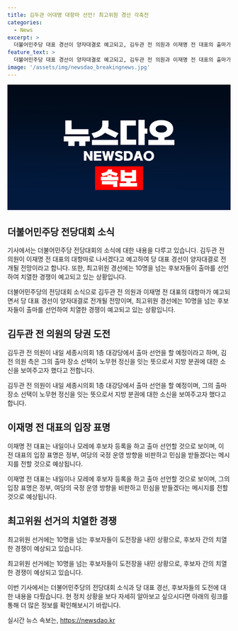 ```yaml
---
title: 김두관 어대명 대항마 선언! 최고위원 경선 각축전
categories:
  - News
excerpt: >
  더불어민주당 대표 경선이 양자대결로 예고되고, 김두관 전 의원과 이재명 전 대표의 출마가 예상되는 가운데 최고위원 선거에는 10명 이상의 후보가 선언해 치열한 경쟁이 예고되고 있습니다. 김두관 전 의원은 내일 세종시의회에서 공식적으로 출마선언할 예정이며, 이재명 전 대표의 출마 여부는 내일이나 모레에 밝혀질 전망입니다. 민주당 당 대표 선거는 2파전으로 치러지며, 후보자 등록이 시작된 상황에서 경쟁이 뜨겁게 전개되고 있습니다. 
feature_text: >
  더불어민주당 대표 경선이 양자대결로 예고되고, 김두관 전 의원과 이재명 전 대표의 출마가 예상되는 가운데 최고위원 선거에는 10명 이상의 후보가 선언해 치열한 경쟁이 예고되고 있습니다. 김두관 전 의원은 내일 세종시의회에서 공식적으로 출마선언할 예정이며, 이재명 전 대표의 출마 여부는 내일이나 모레에 밝혀질 전망입니다. 민주당 당 대표 선거는 2파전으로 치러지며, 후보자 등록이 시작된 상황에서 경쟁이 뜨겁게 전개되고 있습니다. 
image: '/assets/img/newsdao_breakingnews.jpg'
---
```


<p><img src="/assets/img/newsdao_breakingnews.jpg" alt="firstkoreanews 속보" /></p>

<h2 data-ke-size="size26">더불어민주당 전당대회 소식</h2>

<p>기사에서는 더불어민주당 전당대회의 소식에 대한 내용을 다루고 있습니다. 김두관 전 의원이 이재명 전 대표의 대항마로 나서겠다고 예고하여 당 대표 경선이 양자대결로 전개될 전망이라고 합니다. 또한, 최고위원 경선에는 10명을 넘는 후보자들이 출마를 선언하여 치열한 경쟁이 예고되고 있는 상황입니다.</p>

<p data-ke-size="size16">더불어민주당의 전당대회 소식으로 김두관 전 의원과 이재명 전 대표의 대항마가 예고되면서 당 대표 경선이 양자대결로 전개될 전망이며, 최고위원 경선에는 10명을 넘는 후보자들이 출마를 선언하여 치열한 경쟁이 예고되고 있는 상황입니다.</p>

<h2 data-ke-size="size26">김두관 전 의원의 당권 도전</h2>

<p>김두관 전 의원이 내일 세종시의회 1층 대강당에서 출마 선언을 할 예정이라고 하며, 김 전 의원 측은 그의 출마 장소 선택이 노무현 정신을 잇는 뜻으로서 지방 분권에 대한 소신을 보여주고자 했다고 전합니다.</p>

<p data-ke-size="size16">김두관 전 의원이 내일 세종시의회 1층 대강당에서 출마 선언을 할 예정이며, 그의 출마 장소 선택이 노무현 정신을 잇는 뜻으로서 지방 분권에 대한 소신을 보여주고자 했다고 합니다.</p>

<h2 data-ke-size="size26">이재명 전 대표의 입장 표명</h2>

<p>이재명 전 대표는 내일이나 모레에 후보자 등록을 하고 출마 선언할 것으로 보이며, 이 전 대표의 입장 표명은 정부, 여당의 국정 운영 방향을 비판하고 민심을 받들겠다는 메시지를 전할 것으로 예상됩니다.</p>

<p data-ke-size="size16">이재명 전 대표는 내일이나 모레에 후보자 등록을 하고 출마 선언할 것으로 보이며, 그의 입장 표명은 정부, 여당의 국정 운영 방향을 비판하고 민심을 받들겠다는 메시지를 전할 것으로 예상됩니다.</p>

<h2 data-ke-size="size26">최고위원 선거의 치열한 경쟁</h2>

<p>최고위원 선거에는 10명을 넘는 후보자들이 도전장을 내민 상황으로, 후보자 간의 치열한 경쟁이 예상되고 있습니다.</p>

<p data-ke-size="size16">최고위원 선거에는 10명을 넘는 후보자들이 도전장을 내민 상황으로, 후보자 간의 치열한 경쟁이 예상되고 있습니다.</p>

<p>이번 기사에서는 더불어민주당의 전당대회 소식과 당 대표 경선, 후보자들의 도전에 대한 내용을 다뤘습니다. 현 정치 상황을 보다 자세히 알아보고 싶으시다면 아래의 링크를 통해 더 많은 정보를 확인해보시기 바랍니다.</p>
실시간 뉴스 속보는, <a href="https://newsdao.kr" rel="dofollow">https://newsdao.kr</a>


